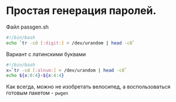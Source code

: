 # Простая генерация паролей.
Файл passgen.sh

```bash
#!/bin/bash
echo `tr -cd [:digit:] < /dev/urandom | head -c8`
```

Вариант с латинскими буквами

```bash
#!/bin/bash
x=`tr -cd [:alnum:] < /dev/urandom | head -c8`
echo ${x:0:4}-${x:4:4}
```

Как всегда, можно не изобретать велосипед, а воспользоваться готовым пакетом - `pwgen`

